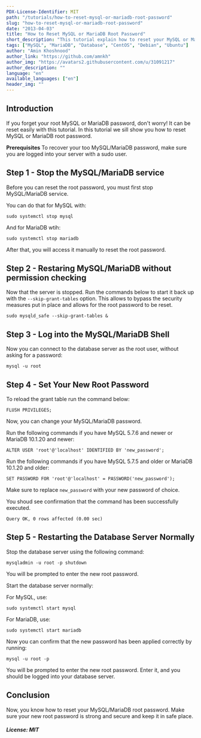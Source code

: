 ```yaml
---
PDX-License-Identifier: MIT
path: "/tutorials/how-to-reset-mysql-or-mariadb-root-password"
slug: "how-to-reset-mysql-or-mariadb-root-password"
date: "2013-04-03"
title: "How to Reset MySQL or MariaDB Root Password"
short_description: "This tutorial explain how to reset your MySQL or MariaDB root password"
tags: ["MySQL", "MariaDB", "Database", "CentOS", "Debian", "Ubuntu"]
author: "Amin Khoshnood"
author_link: "https://github.com/amnkh"
author_img: "https://avatars2.githubusercontent.com/u/31091217"
author_description: ""
language: "en"
available_languages: ["en"]
header_img: ""
---
```


## Introduction

If you forget your root MySQL or MariaDB password, don't worry! It can be reset easily with this tutorial. In this tutorial we sill show you how to reset MySQL or MariaDB root password.

**Prerequisites**
To recover your too MySQL/MariaDB password, make sure you are logged into your server with a sudo user.

## Step 1 - Stop the MySQL/MariaDB service

Before you can reset the root password, you must first stop MySQL/MariaDB service.

You can do that for MySQL with:

`sudo systemctl stop mysql`

And for MariaDB wtih:

`sudo systemctl stop mariadb`

After that, you will access it manually to reset the root password.

## Step 2 - Restaring MySQL/MariaDB without permission checking

Now that the server is stopped. Run the commands below to start it back up with the `--skip-grant-tables` option. This allows to bypass the security measures put in place and allows for the root password to be reset.

`sudo mysqld_safe --skip-grant-tables &`

## Step 3 - Log into the MySQL/MariaDB Shell

Now you can connect to the database server as the root user, without asking for a password:

`mysql -u root`

## Step 4 - Set Your New Root Password

To reload the grant table run the command below:

`FLUSH PRIVILEGES;`

Now, you can change your MySQL/MariaDB password.

Run the following commands if you have MySQL 5.7.6 and newer or MariaDB 10.1.20 and newer:

`ALTER USER 'root'@'localhost' IDENTIFIED BY 'new_password';`

Run the following commands if you have MySQL 5.7.5 and older or MariaDB 10.1.20 and older:

`SET PASSWORD FOR 'root'@'localhost' = PASSWORD('new_password');`

Make sure to replace `new_password` with your new password of choice.

You shoud see confirmation that the command has been successfully executed.

`Query OK, 0 rows affected (0.00 sec)`

## Step 5 - Restarting the Database Server Normally

Stop the database server using the following command:

`mysqladmin -u root -p shutdown`

You will be prompted to enter the new root password.

Start the database server normally:

For MySQL, use:

`sudo systemctl start mysql`

For MariaDB, use:

`sudo systemctl start mariadb`

Now you can confirm that the new password has been applied correctly by running:

`mysql -u root -p`

You will be prompted to enter the new root password. Enter it, and you should be logged into your database server.

## Conclusion

Now, you know how to reset your MySQL/MariaDB root password. Make sure your new root password is strong and secure and keep it in safe place.

##### License: MIT

<!---

Contributors's Certificate of Origin

By making a contribution to this project, I certify that:

(a) The contribution was created in whole or in part by me and I have
    the right to submit it under the license indicated in the file; or

(b) The contribution is based upon previous work that, to the best of my
    knowledge, is covered under an appropriate license and I have the
    right under that license to submit that work with modifications,
    whether created in whole or in part by me, under the same license
    (unless I am permitted to submit under a different license), as
    indicated in the file; or

(c) The contribution was provided directly to me by some other person
    who certified (a), (b) or (c) and I have not modified it.

(d) I understand and agree that this project and the contribution are
    public and that a record of the contribution (including all personal
    information I submit with it, including my sign-off) is maintained
    indefinitely and may be redistributed consistent with this project
    or the license(s) involved.

Signed-off-by: [submitter's name and email address here]

-->

